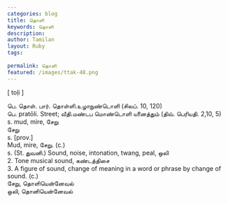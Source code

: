 ```yaml
---
categories: blog
title: தொளி
keywords: தொளி
description: 
author: Tamilan
layout: Ruby
tags: 
 
permalink: தொளி
featured: /images/ttak-48.png
---
```

  
[ toḷi ]  
  
பெ. தொள். பார். தொள்ளி.உழாநுண்டொளி (சிலப். 10, 120)  
பெ. pratōli. Street; வீதி.மண்டப மொண்டொளி யனைத்தும் (திவ். பெரியதி. 2,10, 5)  
s. mud, mire, சேறு  
சேறு  
s. [prov.]  
Mud, mire, சேறு. (c.)  
s. (St. துவனி.) Sound, noise, intonation, twang, peal, ஒலி  
2. Tone musical sound, கண்டத்திசை  
3. A figure of sound, change of meaning in a word or phrase by change of sound. (c.)  
சேறு, தொளியென்னேவல்  
ஒலி, தொனியென்னேவல்